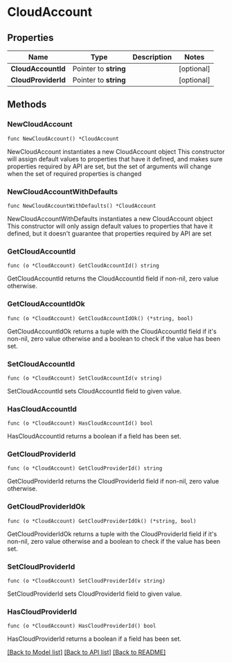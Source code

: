 # CloudAccount

## Properties

Name | Type | Description | Notes
------------ | ------------- | ------------- | -------------
**CloudAccountId** | Pointer to **string** |  | [optional] 
**CloudProviderId** | Pointer to **string** |  | [optional] 

## Methods

### NewCloudAccount

`func NewCloudAccount() *CloudAccount`

NewCloudAccount instantiates a new CloudAccount object
This constructor will assign default values to properties that have it defined,
and makes sure properties required by API are set, but the set of arguments
will change when the set of required properties is changed

### NewCloudAccountWithDefaults

`func NewCloudAccountWithDefaults() *CloudAccount`

NewCloudAccountWithDefaults instantiates a new CloudAccount object
This constructor will only assign default values to properties that have it defined,
but it doesn't guarantee that properties required by API are set

### GetCloudAccountId

`func (o *CloudAccount) GetCloudAccountId() string`

GetCloudAccountId returns the CloudAccountId field if non-nil, zero value otherwise.

### GetCloudAccountIdOk

`func (o *CloudAccount) GetCloudAccountIdOk() (*string, bool)`

GetCloudAccountIdOk returns a tuple with the CloudAccountId field if it's non-nil, zero value otherwise
and a boolean to check if the value has been set.

### SetCloudAccountId

`func (o *CloudAccount) SetCloudAccountId(v string)`

SetCloudAccountId sets CloudAccountId field to given value.

### HasCloudAccountId

`func (o *CloudAccount) HasCloudAccountId() bool`

HasCloudAccountId returns a boolean if a field has been set.

### GetCloudProviderId

`func (o *CloudAccount) GetCloudProviderId() string`

GetCloudProviderId returns the CloudProviderId field if non-nil, zero value otherwise.

### GetCloudProviderIdOk

`func (o *CloudAccount) GetCloudProviderIdOk() (*string, bool)`

GetCloudProviderIdOk returns a tuple with the CloudProviderId field if it's non-nil, zero value otherwise
and a boolean to check if the value has been set.

### SetCloudProviderId

`func (o *CloudAccount) SetCloudProviderId(v string)`

SetCloudProviderId sets CloudProviderId field to given value.

### HasCloudProviderId

`func (o *CloudAccount) HasCloudProviderId() bool`

HasCloudProviderId returns a boolean if a field has been set.


[[Back to Model list]](../README.md#documentation-for-models) [[Back to API list]](../README.md#documentation-for-api-endpoints) [[Back to README]](../README.md)


